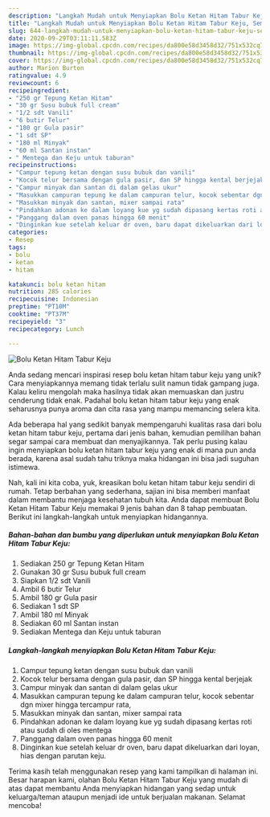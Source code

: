 ```yaml
---
description: "Langkah Mudah untuk Menyiapkan Bolu Ketan Hitam Tabur Keju, Sempurna"
title: "Langkah Mudah untuk Menyiapkan Bolu Ketan Hitam Tabur Keju, Sempurna"
slug: 644-langkah-mudah-untuk-menyiapkan-bolu-ketan-hitam-tabur-keju-sempurna
date: 2020-09-29T03:11:11.583Z
image: https://img-global.cpcdn.com/recipes/da800e58d3458d32/751x532cq70/bolu-ketan-hitam-tabur-keju-foto-resep-utama.jpg
thumbnail: https://img-global.cpcdn.com/recipes/da800e58d3458d32/751x532cq70/bolu-ketan-hitam-tabur-keju-foto-resep-utama.jpg
cover: https://img-global.cpcdn.com/recipes/da800e58d3458d32/751x532cq70/bolu-ketan-hitam-tabur-keju-foto-resep-utama.jpg
author: Marion Burton
ratingvalue: 4.9
reviewcount: 6
recipeingredient:
- "250 gr Tepung Ketan Hitam"
- "30 gr Susu bubuk full cream"
- "1/2 sdt Vanili"
- "6 butir Telur"
- "180 gr Gula pasir"
- "1 sdt SP"
- "180 ml Minyak"
- "60 ml Santan instan"
- " Mentega dan Keju untuk taburan"
recipeinstructions:
- "Campur tepung ketan dengan susu bubuk dan vanili"
- "Kocok telur bersama dengan gula pasir, dan SP hingga kental berjejak"
- "Campur minyak dan santan di dalam gelas ukur"
- "Masukkan campuran tepung ke dalam campuran telur, kocok sebentar dgn mixer hingga tercampur rata,"
- "Masukkan minyak dan santan, mixer sampai rata"
- "Pindahkan adonan ke dalam loyang kue yg sudah dipasang kertas roti atau sudah di oles mentega"
- "Panggang dalam oven panas hingga 60 menit"
- "Dinginkan kue setelah keluar dr oven, baru dapat dikeluarkan dari loyan, hias dengan parutan keju."
categories:
- Resep
tags:
- bolu
- ketan
- hitam

katakunci: bolu ketan hitam 
nutrition: 285 calories
recipecuisine: Indonesian
preptime: "PT10M"
cooktime: "PT37M"
recipeyield: "3"
recipecategory: Lunch

---
```



![Bolu Ketan Hitam Tabur Keju](https://img-global.cpcdn.com/recipes/da800e58d3458d32/751x532cq70/bolu-ketan-hitam-tabur-keju-foto-resep-utama.jpg)

Anda sedang mencari inspirasi resep bolu ketan hitam tabur keju yang unik? Cara menyiapkannya memang tidak terlalu sulit namun tidak gampang juga. Kalau keliru mengolah maka hasilnya tidak akan memuaskan dan justru cenderung tidak enak. Padahal bolu ketan hitam tabur keju yang enak seharusnya punya aroma dan cita rasa yang mampu memancing selera kita.



Ada beberapa hal yang sedikit banyak mempengaruhi kualitas rasa dari bolu ketan hitam tabur keju, pertama dari jenis bahan, kemudian pemilihan bahan segar sampai cara membuat dan menyajikannya. Tak perlu pusing kalau ingin menyiapkan bolu ketan hitam tabur keju yang enak di mana pun anda berada, karena asal sudah tahu triknya maka hidangan ini bisa jadi suguhan istimewa.


Nah, kali ini kita coba, yuk, kreasikan bolu ketan hitam tabur keju sendiri di rumah. Tetap berbahan yang sederhana, sajian ini bisa memberi manfaat dalam membantu menjaga kesehatan tubuh kita. Anda dapat membuat Bolu Ketan Hitam Tabur Keju memakai 9 jenis bahan dan 8 tahap pembuatan. Berikut ini langkah-langkah untuk menyiapkan hidangannya.

<!--inarticleads1-->

##### Bahan-bahan dan bumbu yang diperlukan untuk menyiapkan Bolu Ketan Hitam Tabur Keju:

1. Sediakan 250 gr Tepung Ketan Hitam
1. Gunakan 30 gr Susu bubuk full cream
1. Siapkan 1/2 sdt Vanili
1. Ambil 6 butir Telur
1. Ambil 180 gr Gula pasir
1. Sediakan 1 sdt SP
1. Ambil 180 ml Minyak
1. Sediakan 60 ml Santan instan
1. Sediakan  Mentega dan Keju untuk taburan




<!--inarticleads2-->

##### Langkah-langkah menyiapkan Bolu Ketan Hitam Tabur Keju:

1. Campur tepung ketan dengan susu bubuk dan vanili
1. Kocok telur bersama dengan gula pasir, dan SP hingga kental berjejak
1. Campur minyak dan santan di dalam gelas ukur
1. Masukkan campuran tepung ke dalam campuran telur, kocok sebentar dgn mixer hingga tercampur rata,
1. Masukkan minyak dan santan, mixer sampai rata
1. Pindahkan adonan ke dalam loyang kue yg sudah dipasang kertas roti atau sudah di oles mentega
1. Panggang dalam oven panas hingga 60 menit
1. Dinginkan kue setelah keluar dr oven, baru dapat dikeluarkan dari loyan, hias dengan parutan keju.




Terima kasih telah menggunakan resep yang kami tampilkan di halaman ini. Besar harapan kami, olahan Bolu Ketan Hitam Tabur Keju yang mudah di atas dapat membantu Anda menyiapkan hidangan yang sedap untuk keluarga/teman ataupun menjadi ide untuk berjualan makanan. Selamat mencoba!
